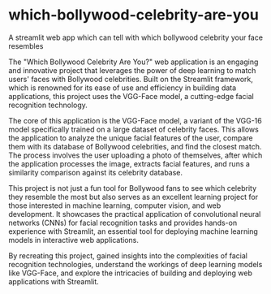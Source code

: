 # which-bollywood-celebrity-are-you
A streamlit web app which can tell with which bollywood celebrity your face resembles

The "Which Bollywood Celebrity Are You?" web application is an engaging and innovative project that leverages the power of deep learning to match users' faces with Bollywood celebrities. Built on the Streamlit framework, which is renowned for its ease of use and efficiency in building data applications, this project uses the VGG-Face model, a cutting-edge facial recognition technology.

The core of this application is the VGG-Face model, a variant of the VGG-16 model specifically trained on a large dataset of celebrity faces. This allows the application to analyze the unique facial features of the user, compare them with its database of Bollywood celebrities, and find the closest match. The process involves the user uploading a photo of themselves, after which the application processes the image, extracts facial features, and runs a similarity comparison against its celebrity database.

This project is not just a fun tool for Bollywood fans to see which celebrity they resemble the most but also serves as an excellent learning project for those interested in machine learning, computer vision, and web development. It showcases the practical application of convolutional neural networks (CNNs) for facial recognition tasks and provides hands-on experience with Streamlit, an essential tool for deploying machine learning models in interactive web applications.

By recreating this project, gained insights into the complexities of facial recognition technologies, understand the workings of deep learning models like VGG-Face, and explore the intricacies of building and deploying web applications with Streamlit. 


